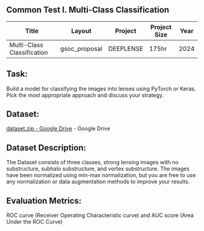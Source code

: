 ## Common Test I. Multi-Class Classification 

| Title                                | Layout        | Project                | Project Size | Year |
|--------------------------------------|---------------|------------------------|--------------|------|
| Multi-Class Classification | gsoc_proposal | DEEPLENSE | 175hr | 2024 |

## Task: 
Build a model for classifying the images into lenses using PyTorch or Keras. Pick the most appropriate approach and discuss your strategy.

## Dataset: 
[dataset.zip - Google Drive](https://drive.google.com/file/d/1ZEyNMEO43u3qhJAwJeBZxFBEYc_pVYZQ/view) - Google Drive

## Dataset Description: 
The Dataset consists of three classes, strong lensing images with no substructure, subhalo substructure, and vortex substructure. The images have been normalized using min-max normalization, but you are free to use any normalization or data augmentation methods to improve your results.

## Evaluation Metrics: 
ROC curve (Receiver Operating Characteristic curve) and AUC score (Area Under the ROC Curve) 
